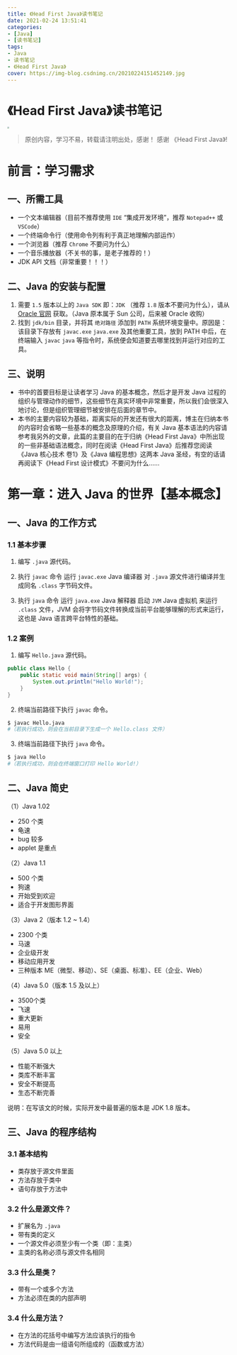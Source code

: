 ```yaml
---
title: 《Head First Java》读书笔记
date: 2021-02-24 13:51:41
categories:
- [Java]
- [读书笔记]
tags:
- Java
- 读书笔记
- 《Head First Java》
cover: https://img-blog.csdnimg.cn/20210224151452149.jpg
---
```


# 《Head First Java》读书笔记

<img src="https://img-blog.csdnimg.cn/20210224151452149.jpg" style="zoom: 25%;" />

> 原创内容，学习不易，转载请注明出处，感谢！
> 感谢 《Head First Java》!

# 前言：学习需求

## 一、所需工具

- 一个文本编辑器（目前不推荐使用 `IDE` “集成开发环境”，推荐 `Notepad++` 或 `VSCode`）
- 一个终端命令行（使用命令列有利于真正地理解内部运作）
- 一个浏览器（推荐 `Chrome` 不要问为什么）
- 一个音乐播放器（不关书的事，是老子推荐的！）
- JDK API 文档（非常重要！！！）

## 二、Java 的安装与配置

1. 需要 `1.5` 版本以上的 `Java SDK` 即：`JDK` （推荐 `1.8` 版本不要问为什么），请从 [Oracle 官网](https://www.oracle.com/cn/index.html) 获取。（Java 原本属于 Sun 公司，后来被 Oracle 收购）
2. 找到 `jdk/bin` 目录，并将其 `绝对路径` 添加到 `PATH` 系统环境变量中。原因是：该目录下存放有 `javac.exe` `java.exe` 及其他重要工具，放到 PATH 中后，在终端输入 `javac` `java` 等指令时，系统便会知道要去哪里找到并运行对应的工具。

## 三、说明

- 书中的首要目标是让读者学习 Java 的基本概念，然后才是开发 Java 过程的组织与管理动作的细节，这些细节在真实环境中非常重要，所以我们会很深入地讨论，但是组织管理细节被安排在后面的章节中。
- 本书的主要内容较为基础，距离实际的开发还有很大的距离，博主在归纳本书的内容时会省略一些基本的概念及原理的介绍，有关 Java 基本语法的内容请参考我另外的文章，此篇的主要目的在于归纳《Head First Java》中所出现的一些非基础语法概念，同时在阅读《Head First Java》后推荐您阅读《Java 核心技术 卷1》及《Java 编程思想》这两本 Java 圣经，有空的话请再阅读下《Head First 设计模式》不要问为什么……

# 第一章：进入 Java 的世界【基本概念】

## 一、Java 的工作方式

### 1.1 基本步骤

1. 编写 `.java` 源代码。

2. 执行 `javac` 命令 运行 `javac.exe` Java 编译器 对 `.java` 源文件进行编译并生成同名 `.class` 字节码文件。 
3. 执行 `java` 命令 运行 `java.exe` Java 解释器 启动 `JVM` Java 虚拟机 来运行 `.class` 文件，JVM 会将字节码文件转换成当前平台能够理解的形式来运行，这也是 Java 语言跨平台特性的基础。

### 1.2 案例

1. 编写 `Hello.java` 源代码。

```java
public class Hello {
    public static void main(String[] args) {
        System.out.println("Hello World!");
    }
}
```

2. 终端当前路径下执行 `javac` 命令。

``` bash
$ javac Hello.java		
#（若执行成功，则会在当前目录下生成一个 Hello.class 文件）
```

3. 终端当前路径下执行 `java` 命令。

```bash
$ java Hello				
#（若执行成功，则会在终端窗口打印 Hello World!）
```

## 二、Java 简史

（1）Java 1.02

- 250 个类
- 龟速
- bug 较多
- applet 是重点

（2）Java 1.1

- 500 个类
- 狗速
- 开始受到欢迎
- 适合于开发图形界面

（3）Java 2（版本 1.2 ~ 1.4）

- 2300 个类
- 马速
- 企业级开发
- 移动应用开发
- 三种版本 ME（微型、移动）、SE（桌面、标准）、EE（企业、Web）

（4）Java 5.0（版本 1.5 及以上）

- 3500个类
- 飞速
- 重大更新
- 易用
- 安全

（5）Java 5.0 以上

- 性能不断强大
- 类库不断丰富
- 安全不断提高
- 生态不断完善

说明：在写该文的时候，实际开发中最普遍的版本是 JDK 1.8 版本。

## 三、Java 的程序结构

### 3.1 基本结构

- 类存放于源文件里面
- 方法存放于类中
- 语句存放于方法中

### 3.2 什么是源文件？

- 扩展名为 `.java`
- 带有类的定义
- 一个源文件必须至少有一个类（即：主类）
- 主类的名称必须与源文件名相同

### 3.3 什么是类？

- 带有一个或多个方法
- 方法必须在类的内部声明

### 3.4 什么是方法？

- 在方法的花括号中编写方法应该执行的指令
- 方法代码是由一组语句所组成的（函数或方法）